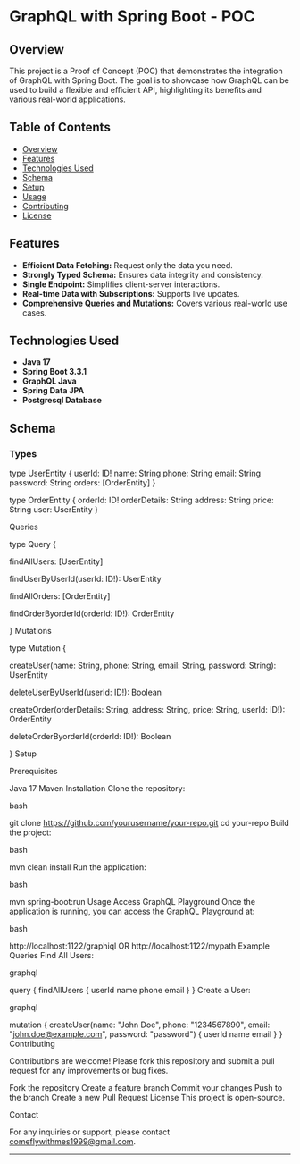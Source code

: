 # GraphQL with Spring Boot - POC
## Overview

This project is a Proof of Concept (POC) that demonstrates the integration of GraphQL with Spring Boot. The goal is to showcase how GraphQL can be used to build a flexible and efficient API, highlighting its benefits and various real-world applications.

## Table of Contents

- [Overview](#overview)
- [Features](#features)
- [Technologies Used](#technologies-used)
- [Schema](#schema)
- [Setup](#setup)
- [Usage](#usage)
- [Contributing](#contributing)
- [License](#license)

## Features

- **Efficient Data Fetching:** Request only the data you need.
- **Strongly Typed Schema:** Ensures data integrity and consistency.
- **Single Endpoint:** Simplifies client-server interactions.
- **Real-time Data with Subscriptions:** Supports live updates.
- **Comprehensive Queries and Mutations:** Covers various real-world use cases.

## Technologies Used

- **Java 17**
- **Spring Boot 3.3.1**
- **GraphQL Java**
- **Spring Data JPA**
- **Postgresql Database** 

## Schema

### Types

type UserEntity {
  userId: ID!
  name: String
  phone: String
  email: String
  password: String
  orders: [OrderEntity]
}

type OrderEntity {
  orderId: ID!
  orderDetails: String
  address: String
  price: String
  user: UserEntity
}

Queries

type Query {

  findAllUsers: [UserEntity]
  
  findUserByUserId(userId: ID!): UserEntity
  
  findAllOrders: [OrderEntity]
  
  findOrderByorderId(orderId: ID!): OrderEntity
  
}
Mutations

type Mutation {

  createUser(name: String, phone: String, email: String, password: String): UserEntity
  
  deleteUserByUserId(userId: ID!): Boolean
  
  createOrder(orderDetails: String, address: String, price: String, userId: ID!): OrderEntity
  
  deleteOrderByorderId(orderId: ID!): Boolean
  
}
Setup

Prerequisites

Java 17
Maven
Installation
Clone the repository:

bash

git clone https://github.com/yourusername/your-repo.git
cd your-repo
Build the project:

bash

mvn clean install
Run the application:

bash

mvn spring-boot:run
Usage
Access GraphQL Playground
Once the application is running, you can access the GraphQL Playground at:

bash

http://localhost:1122/graphiql OR http://localhost:1122/mypath
Example Queries
Find All Users:

graphql

query {
  findAllUsers {
    userId
    name
    phone
    email
  }
}
Create a User:

graphql

mutation {
  createUser(name: "John Doe", phone: "1234567890", email: "john.doe@example.com", password: "password") {
    userId
    name
    email
  }
}
Contributing

Contributions are welcome! Please fork this repository and submit a pull request for any improvements or bug fixes.

Fork the repository
Create a feature branch
Commit your changes
Push to the branch
Create a new Pull Request
License
This project is open-source.

Contact

For any inquiries or support, please contact comeflywithmes1999@gmail.com.

---
